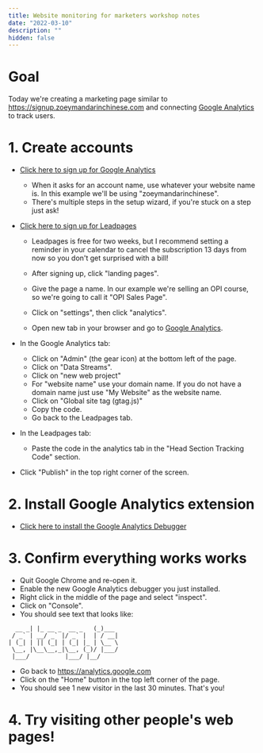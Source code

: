 ```yaml
---
title: Website monitoring for marketers workshop notes
date: "2022-03-10"
description: ""
hidden: false
---
```


# Goal

Today we're creating a marketing page similar to https://signup.zoeymandarinchinese.com and connecting [Google Analytics](https://analytics.google.com) to track users.

# 1. Create accounts

- [Click here to sign up for Google Analytics](https://analytics.google.com)
  - When it asks for an account name, use whatever your website name is. In this example we'll be using "zoeymandarinchinese".
  - There's multiple steps in the setup wizard, if you're stuck on a step just ask!
- [Click here to sign up for Leadpages](https://try.leadpages.com/oyxsizezt9g6)

  - Leadpages is free for two weeks, but I recommend setting a reminder in your calendar to cancel the subscription 13 days from now so you don't get surprised with a bill!
  - After signing up, click "landing pages".
  - Give the page a name. In our example we're selling an OPI course, so we're going to call it "OPI Sales Page".
  - Click on "settings", then click "analytics".

  - Open new tab in your browser and go to [Google Analytics](https://analytics.google.com).

- In the Google Analytics tab:

  - Click on "Admin" (the gear icon) at the bottom left of the page.
  - Click on "Data Streams".
  - Click on "new web project"
  - For "website name" use your domain name. If you do not have a domain name just use "My Website" as the website name.
  - Click on "Global site tag (gtag.js)"
  - Copy the code.
  - Go back to the Leadpages tab.

- In the Leadpages tab:
  - Paste the code in the analytics tab in the "Head Section Tracking Code" section.
- Click "Publish" in the top right corner of the screen.

# 2. Install Google Analytics extension

- [Click here to install the Google Analytics Debugger](https://chrome.google.com/webstore/detail/google-analytics-debugger/jnkmfdileelhofjcijamephohjechhna)

# 3. Confirm everything works works

- Quit Google Chrome and re-open it.
- Enable the new Google Analytics debugger you just installed.
- Right click in the middle of the page and select "inspect".
- Click on "Console".
- You should see text that looks like:

```
  __ _| |_ __ _  __ _   (_)___
 / _` | __/ _` |/ _` |  | / __|
| (_| | || (_| | (_| |_ | \__ \
 \__, |\__\__,_|\__, (_)/ |___/
 |___/          |___/ |__/
```

- Go back to https://analytics.google.com
- Click on the "Home" button in the top left corner of the page.
- You should see 1 new visitor in the last 30 minutes. That's you!

# 4. Try visiting other people's web pages!
